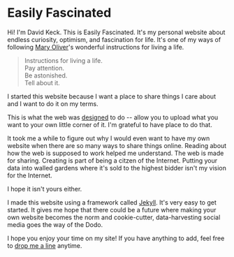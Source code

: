 # Easily Fascinated

Hi! I'm David Keck. This is Easily Fascinated. It's my personal website about endless curiosity, optimism, and fascination for life. It's one of my ways of following [Mary Oliver](http://maryoliver.beacon.org)'s wonderful instructions for living a life.

> Instructions for living a life.  
> Pay attention.  
> Be astonished.  
> Tell about it.

I started this website because I want a place to share things I care about and I want to do it on my terms.

This is what the web was [designed](https://kottke.org/18/04/the-missing-building-blocks-of-the-web) to do -- allow you to upload what you want to your own little corner of it. I'm grateful to have place to do that.

It took me a while to figure out why I would even want to have my own website when there are so many ways to share things online. Reading about how the web is supposed to work helped me understand. The web is made for sharing. Creating is part of being a citzen of the Internet. Putting your data into walled gardens where it's sold to the highest bidder isn't my vision for the Internet.

I hope it isn't yours either.

I made this website using a framework called [Jekyll](https://jekyllrb.com). It's very easy to get started. It gives me hope that there could be a future where making your own website becomes the norm and cookie-cutter, data-harvesting social media goes the way of the Dodo.

I hope you enjoy your time on my site! If you have anything to add, feel free to [drop me a line](mailto:hello@davidskeck.com) anytime.